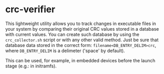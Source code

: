# crc-verifier
This lightweight utility allows you to track changes in executable files in your system by comparing their original
CRC values stored in a database with current values. You can create such database by using the `crc_collector.sh`
script or with any other valid method. Just be sure that database data stored in the correct form:
`filename<DB_ENTRY_DELIM>crc`, where `DB_ENTRY_DELIM` is a delimeter ('space' by default).

This can be used, for example, in embedded devices before the launch stage (e.g.: in initramfs).
